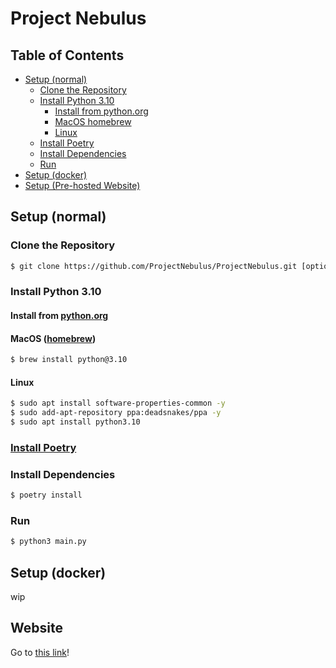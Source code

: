 # Project Nebulus

## Table of Contents

- [Setup (normal)](#setup-normal)
  - [Clone the Repository](#clone-the-repository)
  - [Install Python 3.10](#install-python-310)
    - [Install from python.org](#install-from-pythonorg)
    - [MacOS homebrew](#macos-homebrew)
    - [Linux](#linux)
  - [Install Poetry](#install-poetry)
  - [Install Dependencies](#install-dependencies)
  - [Run](#run)
- [Setup (docker)](#setup-docker)
- [Setup (Pre-hosted Website)](#website)

## Setup (normal)

### Clone the Repository

```bash
$ git clone https://github.com/ProjectNebulus/ProjectNebulus.git [optional directory]
```

### Install Python 3.10

#### Install from [python.org](https://www.python.org/downloads/release/python-3100/)

#### MacOS ([homebrew](https://brew.sh/))

```bash
$ brew install python@3.10
```

#### Linux

```bash
$ sudo apt install software-properties-common -y
$ sudo add-apt-repository ppa:deadsnakes/ppa -y
$ sudo apt install python3.10
```

### [Install Poetry](https://python-poetry.org/docs/#installation)

### Install Dependencies

```bash
$ poetry install
```

### Run

```bash
$ python3 main.py
```

## Setup (docker)

wip
## Website
Go to [this link](https://project-nebulus.nicholasxwang.repl.co/)!
